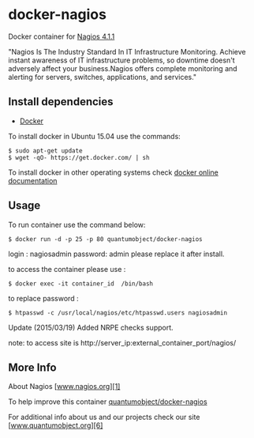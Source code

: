 # docker-nagios

Docker container for [Nagios 4.1.1][3]

"Nagios Is The Industry Standard In IT Infrastructure Monitoring. Achieve instant awareness of IT infrastructure problems, so downtime doesn't adversely affect your business.Nagios offers complete monitoring and alerting for servers, switches, applications, and services."

## Install dependencies

  - [Docker][2]

To install docker in Ubuntu 15.04 use the commands:

    $ sudo apt-get update
    $ wget -qO- https://get.docker.com/ | sh

 To install docker in other operating systems check [docker online documentation][4]

## Usage

To run container use the command below:

    $ docker run -d -p 25 -p 80 quantumobject/docker-nagios

login : nagiosadmin   password: admin  please replace it after install. 

to access the container please use :

    $ docker exec -it container_id  /bin/bash

to replace password :

    $ htpasswd -c /usr/local/nagios/etc/htpasswd.users nagiosadmin

Update (2015/03/19) Added NRPE checks support.

note: to access site is http://server_ip:external_container_port/nagios/

## More Info

About Nagios [www.nagios.org][1]

To help improve this container [quantumobject/docker-nagios][5]

For additional info about us and our projects check our site [www.quantumobject.org][6]

[1]:http://www.nagios.org/
[2]:https://www.docker.com
[3]:http://www.nagios.org/download
[4]:http://docs.docker.com
[5]:https://github.com/QuantumObject/docker-nagios
[6]:https://www.quantumobject.org/
